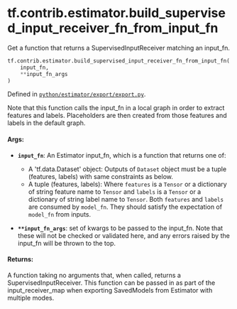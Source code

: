 <div itemscope itemtype="http://developers.google.com/ReferenceObject">
<meta itemprop="name" content="tf.contrib.estimator.build_supervised_input_receiver_fn_from_input_fn" />
<meta itemprop="path" content="Stable" />
</div>

# tf.contrib.estimator.build_supervised_input_receiver_fn_from_input_fn

Get a function that returns a SupervisedInputReceiver matching an input_fn.

``` python
tf.contrib.estimator.build_supervised_input_receiver_fn_from_input_fn(
    input_fn,
    **input_fn_args
)
```



Defined in [`python/estimator/export/export.py`](https://github.com/tensorflow/estimator/tree/master/tensorflow_estimator/python/estimator/export/export.py).

<!-- Placeholder for "Used in" -->

Note that this function calls the input_fn in a local graph in order to
extract features and labels. Placeholders are then created from those
features and labels in the default graph.

#### Args:


* <b>`input_fn`</b>: An Estimator input_fn, which is a function that returns one of:

  * A 'tf.data.Dataset' object: Outputs of `Dataset` object must be a
      tuple (features, labels) with same constraints as below.
  * A tuple (features, labels): Where `features` is a `Tensor` or a
    dictionary of string feature name to `Tensor` and `labels` is a
    `Tensor` or a dictionary of string label name to `Tensor`. Both
    `features` and `labels` are consumed by `model_fn`. They should
    satisfy the expectation of `model_fn` from inputs.

* <b>`**input_fn_args`</b>: set of kwargs to be passed to the input_fn. Note that
  these will not be checked or validated here, and any errors raised by
  the input_fn will be thrown to the top.


#### Returns:

A function taking no arguments that, when called, returns a
SupervisedInputReceiver. This function can be passed in as part of the
input_receiver_map when exporting SavedModels from Estimator with multiple
modes.
